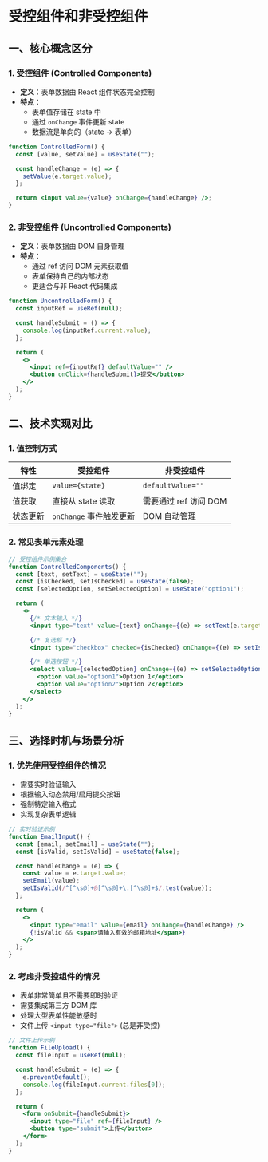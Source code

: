 # 受控组件和非受控组件

## 一、核心概念区分

### 1. 受控组件 (Controlled Components)

- **定义**：表单数据由 React 组件状态完全控制
- **特点**：
  - 表单值存储在 state 中
  - 通过 `onChange` 事件更新 state
  - 数据流是单向的（state → 表单）

```jsx
function ControlledForm() {
  const [value, setValue] = useState("");

  const handleChange = (e) => {
    setValue(e.target.value);
  };

  return <input value={value} onChange={handleChange} />;
}
```

### 2. 非受控组件 (Uncontrolled Components)

- **定义**：表单数据由 DOM 自身管理
- **特点**：
  - 通过 ref 访问 DOM 元素获取值
  - 表单保持自己的内部状态
  - 更适合与非 React 代码集成

```jsx
function UncontrolledForm() {
  const inputRef = useRef(null);

  const handleSubmit = () => {
    console.log(inputRef.current.value);
  };

  return (
    <>
      <input ref={inputRef} defaultValue="" />
      <button onClick={handleSubmit}>提交</button>
    </>
  );
}
```

## 二、技术实现对比

### 1. 值控制方式

| 特性     | 受控组件                | 非受控组件            |
| -------- | ----------------------- | --------------------- |
| 值绑定   | `value={state}`         | `defaultValue=""`     |
| 值获取   | 直接从 state 读取       | 需要通过 ref 访问 DOM |
| 状态更新 | `onChange` 事件触发更新 | DOM 自动管理          |

### 2. 常见表单元素处理

```jsx
// 受控组件示例集合
function ControlledComponents() {
  const [text, setText] = useState("");
  const [isChecked, setIsChecked] = useState(false);
  const [selectedOption, setSelectedOption] = useState("option1");

  return (
    <>
      {/* 文本输入 */}
      <input type="text" value={text} onChange={(e) => setText(e.target.value)} />

      {/* 复选框 */}
      <input type="checkbox" checked={isChecked} onChange={(e) => setIsChecked(e.target.checked)} />

      {/* 单选按钮 */}
      <select value={selectedOption} onChange={(e) => setSelectedOption(e.target.value)}>
        <option value="option1">Option 1</option>
        <option value="option2">Option 2</option>
      </select>
    </>
  );
}
```

## 三、选择时机与场景分析

### 1. 优先使用受控组件的情况

- 需要实时验证输入
- 根据输入动态禁用/启用提交按钮
- 强制特定输入格式
- 实现复杂表单逻辑

```jsx
// 实时验证示例
function EmailInput() {
  const [email, setEmail] = useState("");
  const [isValid, setIsValid] = useState(false);

  const handleChange = (e) => {
    const value = e.target.value;
    setEmail(value);
    setIsValid(/^[^\s@]+@[^\s@]+\.[^\s@]+$/.test(value));
  };

  return (
    <>
      <input type="email" value={email} onChange={handleChange} />
      {!isValid && <span>请输入有效的邮箱地址</span>}
    </>
  );
}
```

### 2. 考虑非受控组件的情况

- 表单非常简单且不需要即时验证
- 需要集成第三方 DOM 库
- 处理大型表单性能敏感时
- 文件上传 `<input type="file">` (总是非受控)

```jsx
// 文件上传示例
function FileUpload() {
  const fileInput = useRef(null);

  const handleSubmit = (e) => {
    e.preventDefault();
    console.log(fileInput.current.files[0]);
  };

  return (
    <form onSubmit={handleSubmit}>
      <input type="file" ref={fileInput} />
      <button type="submit">上传</button>
    </form>
  );
}
```

